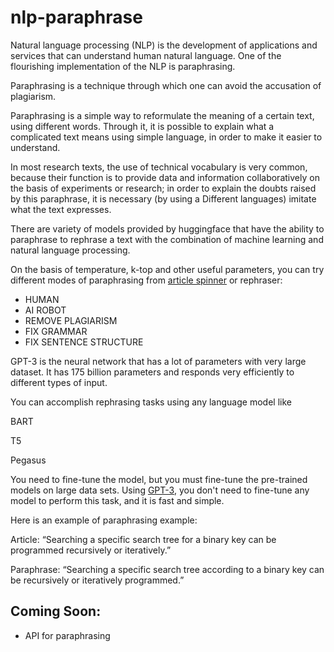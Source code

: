 # nlp-paraphrase
Natural language processing (NLP) is the development of applications and services that can understand human natural language. One of the flourishing implementation of the NLP is paraphrasing. 

Paraphrasing is a technique through which one can avoid the accusation of plagiarism. 

Paraphrasing is a simple way to reformulate the meaning of a certain text, using different words. Through it, it is possible to explain what a complicated text means using simple language, in order to make it easier to understand. 

In most research texts, the use of technical vocabulary is very common, because their function is to provide data and information collaboratively on the basis of experiments or research; in order to explain the doubts raised by this paraphrase, it is necessary (by using a Different languages) imitate what the text expresses. 

There are variety of models provided by huggingface that have the ability to paraphrase to rephrase a text with the combination of machine learning and natural language processing.  

On the basis of temperature, k-top and other useful parameters, you can try different modes of paraphrasing from <a href="http://aiarticlespinner.co/">article spinner</a> or rephraser: 
<ul>
<li>HUMAN</li> 

<li>AI ROBOT</li>  

<li>REMOVE PLAGIARISM</li> 

<li>FIX GRAMMAR</li> 

<li>FIX SENTENCE STRUCTURE</li>
 </ul>

GPT-3 is the neural network that has a lot of parameters with very large dataset. It has 175 billion parameters and responds very efficiently to different types of input. 

You can accomplish rephrasing tasks using any language model like 

BART 

T5 

Pegasus 

You need to fine-tune the model, but you must fine-tune the pre-trained models on large data sets. Using <a href="https://huggingface.co/transformers/model_doc/flaubert.html">GPT-3</a>, you don't need to fine-tune any model to perform this task, and it is fast and simple. 

Here is an example of paraphrasing example: 

Article: “Searching a specific search tree for a binary key can be programmed recursively or iteratively.” 

Paraphrase: “Searching a specific search tree according to a binary key can be recursively or iteratively programmed.” 

<b><h2>Coming Soon:</h2></b> 

<ul><li>API for paraphrasing</ul></li> 

 
